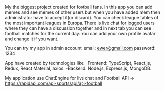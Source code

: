 My the biggest project created for football fans. In this app you can add memes and see memes of other users but when you have added mem then administrator have to accept it(or discard). You can check league tables of the most important leagues in Europa. There is live chat for logged users where they can have a discussion together and in next tab you can see football matches for the current day. You can add your own profile avatar and change it if you want.

You can try my app in admin account: email: ewer@gmail.com password: 1234

App have created by technologies like: -Frontend: TypeScript, React.js, Redux, React Material, axios. -Backend: Node.js, Express.js, MongoDB.

My application use ChatEngine for live chat and Football API -> https://rapidapi.com/api-sports/api/api-football
